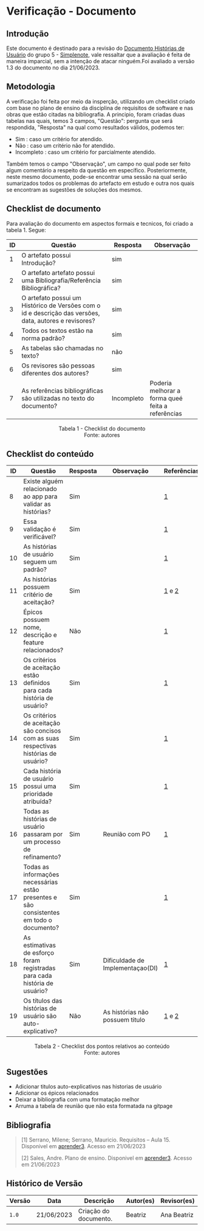 # Verificação - Documento

## Introdução

Este documento é destinado para a revisão do [Documento Histórias de Usuário](https://requisitos-de-software.github.io/2023.1-Simplenote/modelagem/agil/User_story/) do grupo 5 - [Simplenote](https://github.com/Requisitos-de-Software/2023.1-Simplenote), vale ressaltar que 
a avaliação é feita de maneira imparcial, sem a intenção de atacar ninguém.Foi avaliado a versão 1.3 do documento no dia 21/06/2023.

## Metodologia

A verificação foi feita por meio da insperção, utilizando um checklist criado com base no plano de ensino da disciplina de requisitos de software e nas obras que estão citadas na bibliografia. A principio, foram criadas duas tabelas nas quais, temos 3 campos, "Questão": pergunta que será respondida, "Resposta" na qual como resultados válidos, podemos ter:

- Sim : caso um critério for atendido.
- Não : caso um critério não for atendido.
- Incompleto : caso um critério for parcialmente atendido.

Também temos o campo "Observação", um campo no qual pode ser feito algum comentário a respeito da questão em específico. Posteriormente, neste mesmo documento, pode-se encontrar uma sessão na qual serão sumarizados todos os problemas do artefacto em estudo e outra nos quais se encontram as sugestões de soluções dos mesmos.

## Checklist de documento
Para avaliação do documento em aspectos formais e tecnicos, foi criado a tabela 1. Segue:

|ID|Questão|Resposta|Observação|
|--|-------|--------|----------|
|1|O artefato possui Introdução?                                                                                |   sim     |          |
|2|O artefato artefato possui uma Bibliografia/Referência Bibliográfica?                                        |   sim     |          |
|3|O artefato possui um Histórico de Versões com o id e descrição das versões, data, autores e revisores?       |   sim     |          |
|4|Todos os textos estão na norma padrão?                                                                       |   sim     |          |
|5|As tabelas são chamadas no texto?                                                                            |   não     |          |
|6|Os revisores são pessoas diferentes dos autores?                                                             |   sim     |          |
|7|As referências bibliográficas são utilizadas no texto do documento?                                          | Incompleto| Poderia melhorar a forma queé feita a referências  |

<p align="center"> Tabela 1 - Checklist do documento <br> Fonte: autores </p>

## Checklist do conteúdo

| ID  | Questão | Resposta | Observação | Referências |
| --- | ------- | -------- | ---------- |     -       |
|8|Existe alguém relacionado ao app para validar as histórias?                               |Sim|                                   | [1](#ancora1)  | 
|9|Essa validação é verificável?                                                             |Sim|                                   | [1](#ancora1)  |
|10|As histórias de usuário seguem um padrão?                                                |Sim|                                   | [1](#ancora1)  |
|11|As histórias possuem critério de aceitação?                                              |Sim|                                   | [1](#ancora1) e [2](#ancora2)   |
|12|Épicos possuem nome, descrição e feature relacionados?                                   |Não|                                   | [1](#ancora1)  |
|13|Os critérios de aceitação estão definidos para cada história de usuário?                 |Sim|                                   | [1](#ancora1)  |
|14|Os critérios de aceitação são concisos com as suas respectivas histórias de usuário?     |Sim|                                   | [1](#ancora1)  |
|15|Cada história de usuário possui uma prioridade atribuída?                                |Sim|                                   | [1](#ancora1)  |
|16|Todas as histórias de usuário passaram por um processo de refinamento?                   |Sim|Reunião com PO                     | [1](#ancora1)  |
|17|Todas as informações necessárias estão presentes e são consistentes em todo o documento? |Sim|                                   | [1](#ancora1)  |
|18|As estimativas de esforço foram registradas para cada história de usuário?               |Sim|Dificuldade de Implementaçao(DI)   | [1](#ancora1)  |
|19|Os títulos das histórias de usuário são auto-explicativo?                                |Não|As histórias não possuem titulo    | [1](#ancora1) e [2](#ancora2)  |

<p align="center"> Tabela 2 - Checklist dos pontos relativos ao conteúdo <br> Fonte: autores </p>

## Sugestões

- Adicionar titulos auto-explicativos nas historias de usuário
- Adicionar os épicos relacionados
- Deixar a bibliografia com uma formatação melhor
- Arruma a tabela de reunião que não esta formatada na gitpage

## Bibliografia

> [1] Serrano, Milene; Serrano, Mauricio. Requisitos – Aula 15. Disponivel em [aprender3](https://aprender3.unb.br/pluginfile.php/2523115/mod_resource/content/1/Requisitos%20-%20Aula%2015a.pdf). Acesso em 21/06/2023
> 
> [2] Sales, Andre. Plano de ensino. Disponivel em [aprender3](https://aprender3.unb.br/pluginfile.php/2523005/mod_resource/content/28/Plano_de_Ensino%20RE%20202301%20Turma%202.pdf). Acesso em 21/06/2023


## Histórico de Versão

| Versão | Data       | Descrição             | Autor(es) | Revisor(es)        |
| ------ | ---------- | --------------------- | --------- | ------------------ |
| `1.0`  | 21/06/2023 | Criação do documento. | Beatriz   | Ana Beatriz            |
